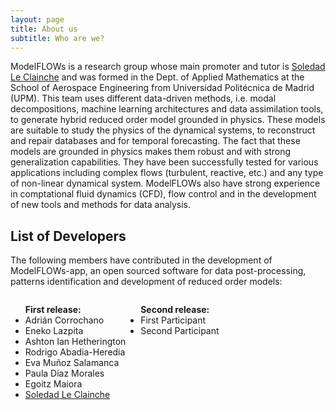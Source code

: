 ```yaml
---
layout: page
title: About us
subtitle: Who are we?
---
```


ModelFLOWs is a research group whose main promoter and tutor is [Soledad Le Clainche](https://sites.google.com/view/soledadleclainche/) and was formed in the Dept. of Applied Mathematics at the School of Aerospace Engineering from Universidad Politécnica de Madrid (UPM). This team uses different data-driven methods, i.e. modal decompositions, machine learning architectures and data assimilation tools, to generate hybrid reduced order model grounded in physics. These models are suitable to study the physics of the dynamical systems, to reconstruct and repair databases and for temporal forecasting. The fact that these models are grounded in physics makes them robust and with strong generalization capabilities. They have been successfully tested for various applications including complex flows (turbulent, reactive, etc.) and any type of non-linear dynamical system. ModelFLOWs also have strong experience in comptational fluid dynamics (CFD), flow control and in the development of new tools and methods for data analysis.  

## List of Developers
The following members have contributed in the development of ModelFLOWs-app, an open sourced software for data post-processing, patterns identification and development of reduced order models:

<div style="display: flex;">
  <ul>
    <strong>First release:</strong>
    <li> Adrián Corrochano</li>
    <li> Eneko Lazpita</li>
    <li> Ashton Ian Hetherington</li>
    <li> Rodrigo Abadia-Heredia</li>
    <li> Eva Muñoz Salamanca</li>
    <li> Paula Díaz Morales</li>
    <li> Egoitz Maiora</li>
    <li><a href="[https://ejemplo.com](https://sites.google.com/view/soledadleclainche/)" target="_blank">Soledad Le Clainche</a></li>
  </ul>
  <ul>
    <strong>Second release:</strong>
    <li> First Participant</li>
    <li> Second Participant</li>
  </ul>
</div>

<!-- ### List of Contributors
- 
-->

<!-- ## Projects
Include projects related to the group. -->
